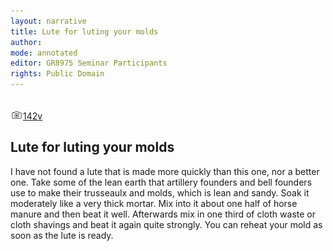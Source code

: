 ```yaml
---
layout: narrative
title: Lute for luting your molds
author:
mode: annotated
editor: GR8975 Seminar Participants
rights: Public Domain
---
```


 <br/><a href="http://gallica.bnf.fr/ark:/12148/btv1b10500001g/f290.image"><img src="../assets/photo-icon.png" alt="folio images" style="display:inline-block; margin-bottom:-3px;">142v</a><br/> 
##  Lute for luting your molds 

 
I have not found a lute that is made more quickly than this one, nor a better one. Take some of the lean earth that artillery founders and bell founders use to make their trusseaulx and molds, which is lean and sandy. Soak it moderately like a very thick mortar. Mix into it about one half of horse manure and then beat it well. Afterwards mix in one third of cloth waste or cloth shavings and beat it again quite strongly. You can reheat your mold as soon as the lute is ready. 
 
